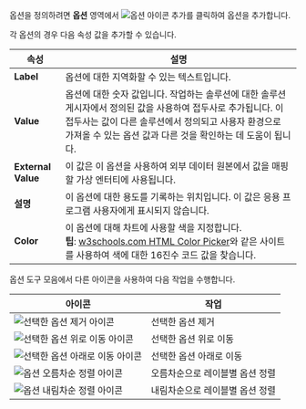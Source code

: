 옵션을 정의하려면 **옵션** 영역에서 ![옵션 아이콘 추가](../maker/common-data-service/media/add-option-set-option-button.png)를 클릭하여 옵션을 추가합니다.

각 옵션의 경우 다음 속성 값을 추가할 수 있습니다.

|속성|설명|
|--|--|
|**Label**|옵션에 대한 지역화할 수 있는 텍스트입니다.|
|**Value**|옵션에 대한 숫자 값입니다. 작업하는 솔루션에 대한 솔루션 게시자에서 정의된 값을 사용하여 접두사로 추가됩니다. 이 접두사는 값이 다른 솔루션에서 정의되고 사용자 환경으로 가져올 수 있는 옵션 값과 다른 것을 확인하는 데 도움이 됩니다.|
|**External Value**|이 값은 이 옵션을 사용하여 외부 데이터 원본에서 값을 매핑할 가상 엔터티에 사용됩니다.|
|**설명**|이 옵션에 대한 용도를 기록하는 위치입니다. 이 값은 응용 프로그램 사용자에게 표시되지 않습니다.|
|**Color**|이 옵션에 대해 차트에 사용할 색을 지정합니다.<br />**팁**: [w3schools.com HTML Color Picker](https://www.w3schools.com/colors/colors_picker.asp)와 같은 사이트를 사용하여 색에 대한 16진수 코드 값을 찾습니다.|

옵션 도구 모음에서 다른 아이콘을 사용하여 다음 작업을 수행합니다.

|아이콘|작업|
|--|--|
|![선택한 옵션 제거 아이콘](../maker/common-data-service/media/remove-option-solution-explorer.gif)|선택한 옵션 제거|
|![선택한 옵션 위로 이동 아이콘](../maker/common-data-service/media/move-selected-option-up-solution-explorer.png)|선택한 옵션 위로 이동|
|![선택한 옵션 아래로 이동 아이콘](../maker/common-data-service/media/move-selected-option-down-solution-explorer.png)|선택한 옵션 아래로 이동|
|![옵션 오름차순 정렬 아이콘](../maker/common-data-service/media/sort-option-set-option-asc-solution-explorer.png)|오름차순으로 레이블별 옵션 정렬|
|![옵션 내림차순 정렬 아이콘](../maker/common-data-service/media/sort-option-set-option-des-solution-explorer.png)|내림차순으로 레이블별 옵션 정렬|